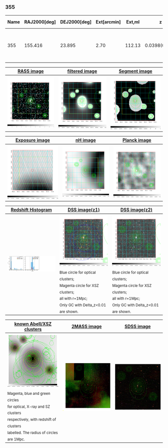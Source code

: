 <div STYLE="page-break-after: always;"></div>

### 355

|Name|RAJ2000[deg]|DEJ2000[deg] |Ext[arcmin]| Ext,ml | z | z_src| C|GC(XSZ,Delta_z<0.01)| GC(OPT,Delta_z<0.01)|GC| R_sig[arcmin] | R500[arcmin] | R500[Mpc]| CRsig[c/s] | CR500[c/s] |L500[1E44 erg/s]|F500[1E-12 erg/s/cm^2]| M500[1E14 Msun]|Tx[keV]|Cnt_sig|Beta|Rc[arcmin]|Comment|Alias|
|---|---|---|---|---|---|------|---|--------|---------|----------|---|---|---|---|---|---|---|---|---|---|---|---|---|---|
|355| 155.416| 23.895| 2.70| 112.13| 0.0398(0.005)| z1, z_opt| S| -| N| C, F20, N, Tar, W| 14.650| 14.380| 0.680| 0.316(0.038)| 0.315(0.038)| 0.219(0.019)| 5.947(0.504)| 0.93(0.04)| 2.07(0.06)| 146.4| 0.721(-0.114+0.155)| 3.783(-1.037+1.179)| An SZ cluster with no $z$ and offset = 0.03 Mpc| t114|

|[RASS image](../image/355/355_img.pdf)|[filtered image](../image/355/355_fil.pdf)|[Segment image](../image/355/355_seg.pdf)|
|-------------------|--------------------|-------------------|
| <img src="../image/355/355_img.png" width="300">  | <img src="../image/355/355_fil.png" width="300">   | <img src="../image/355/355_seg.png" width="300">  |

|[Exposure image](../image/355/355_mex.pdf)| [nH image](../image/355/355_nh.pdf)| [Planck image](../image/355/355_p.pdf)|
|-------------------|--------------------|-------------------|
|<img src="../image/355/355_mex.png" width="300">   | <img src="../image/355/355_nh.png" width="300">    | <img src="../image/355/355_p.png" width="300"> |

|[Redshift Histogram](../image/355/355_zg.pdf) | [DSS image(z1)](../image/355/355_dss_z1.pdf)      |  [DSS image(z2)](../image/355/355_dss_z2.pdf)    |
|-------------------|--------------------|-------------------|
|<img src="../image/355/355_zg.png" width="300"> |<img src="../image/355/355_dss_z1.png" width="300"> <sub><br>Blue circle for optical clusters; <br>Magenta circle for XSZ clusters; <br>all with r=1Mpc; <br>Only GC with Delta_z<0.01 are shown. </sub>| <img src="../image/355/355_dss_z2.png" width="300"><sub><br>Blue circle for optical clusters; <br>Magenta circle for XSZ clusters; <br>all with r=1Mpc; <br>Only GC with Delta_z<0.01 are shown. </sub> |

|[known Abell/XSZ clusters](../image/355/355_gc.pdf) | [2MASS image](../image/355/355_2mass.pdf)      |[SDSS image](../image/355/355_sdss.pdf)   |
|-------------------|-------------------|-------------------|
|<img src=../image/355/355_gc.png width="300"> <br><sub>Magenta, blue and green circles <br>for optical, X-ray and SZ clusters <br>respectively, with redshift of clusters <br>labelled. The radius of circles <br>are 1Mpc.</sub>|<img src="../image/355/355_2mass.png" width="300">  | <img src="../image/355/355_sdss.png" width="300">  |





